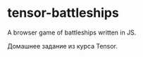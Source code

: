 # tensor-battleships
A browser game of battleships written in JS.

Домашнее задание из курса Tensor.
